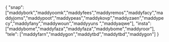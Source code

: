 {
  "snap":  ["maddybork","maddyoomk","maddyfees","maddyremos","maddyfacy","maddyjoms","maddypoot","maddypeas","maddykovp","maddyzaen","maddypecy","maddyfany","maddywoun","maddyyuns ","maddyaqwe"],
  "insta": ["maddybome","maddyfaza","maddyfaza","maddybome","maddyroor"],
  "tele":  ["maddyfarn","maddygon","maddytbd","maddytbd","maddygon"]
}

